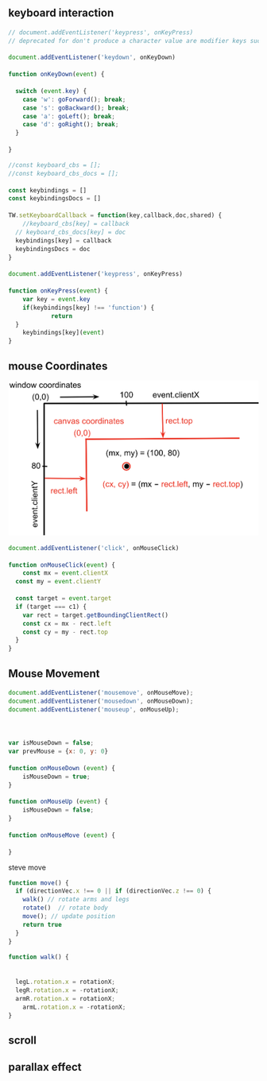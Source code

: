 ## keyboard interaction

```js
// document.addEventListener('keypress', onKeyPress)
// deprecated for don't produce a character value are modifier keys such as Alt, Shift, Ctrl, or Meta.

document.addEventListener('keydown', onKeyDown)

function onKeyDown(event) {

  switch (event.key) {
    case 'w': goForward(); break;
    case 's': goBackward(); break;
    case 'a': goLeft(); break;
    case 'd': goRight(); break;
  }

}
```

```js
//const keyboard_cbs = [];
//const keyboard_cbs_docs = [];
 
const keybindings = []
const keybindingsDocs = []

TW.setKeyboardCallback = function(key,callback,doc,shared) {
	//keyboard_cbs[key] = callback
  // keyboard_cbs_docs[key] = doc
  keybindings[key] = callback
  keybindingsDocs = doc
}
 
document.addEventListener('keypress', onKeyPress)

function onKeyPress(event) {
	var key = event.key
 	if(keybindings[key] !== 'function') {
			return 
  }
	keybindings[key](event)
}
```

## mouse Coordinates

![calculateCoords](images/calculateCoords.png)

```js
document.addEventListener('click', onMouseClick)

function onMouseClick(event) {
	const mx = event.clientX
  const my = event.clientY
  
  const target = event.target
  if (target === c1) {
    var rect = target.getBoundingClientRect()
    const cx = mx - rect.left
    const cy = my - rect.top
  }
}
```

## Mouse Movement

```js
document.addEventListener('mousemove', onMouseMove);
document.addEventListener('mousedown', onMouseDown);
document.addEventListener('mouseup', onMouseUp);



var isMouseDown = false;
var prevMouse = {x: 0, y: 0}

function onMouseDown (event) {
    isMouseDown = true;
}
    
function onMouseUp (event) {
    isMouseDown = false;
}

function onMouseMove (event) {
  
}
```







steve move



```js
function move() {
  if (directionVec.x !== 0 || if (directionVec.z !== 0) {
    walk() // rotate arms and legs
    rotate()  // rotate body
    move(); // update position
    return true
  }
}
```





```js
function walk() {
  
  
  legL.rotation.x = rotationX;
  legR.rotation.x = -rotationX;
  armR.rotation.x = rotationX;
 	armL.rotation.x = -rotationX;
}
```



## scroll                                                                                                                                                                                                                                                                                                                                                                                                                                                                                                                                                                                                                                                                                                                                                                                                                                                                                                                                                                                                                                                                                                                                                                                                                                                                                                                                                                                                                                                       





## parallax effect











